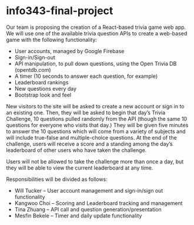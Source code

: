 # info343-final-project
Our team is proposing the creation of a React-based trivia game web app. We will use one of the available trivia question APIs to create a web-based game with the following functionality:
-	User accounts, managed by Google Firebase
-	Sign-in/Sign-out
-	API manipulation, to pull down questions, using the Open Trivia DB (opentdb.com)
-	A timer (10 seconds to answer each question, for example)
-	Leaderboard rankings
-	New questions every day
-	Bootstrap look and feel

New visitors to the site will be asked to create a new account or sign in to an existing one. Then, they will be asked to begin that day’s Trivia Challenge, 10 questions pulled randomly from the API (though the same 10 questions for everyone who visits that day.) They will be given five minutes to answer the 10 questions which will come from a variety of subjects and will include true-false and multiple-choice questions. At the end of the challenge, users will receive a score and a standing among the day’s leaderboard of other users who have taken the challenge. 

Users will not be allowed to take the challenge more than once a day, but they will be able to view the current leaderboard at any time.

Responsibilities will be divided as follows:

- Will Tucker – User account management and sign-in/sign out functionality
- Kangwoo Choi – Scoring and Leaderboard tracking and management
- Tina Zhuang – API call and question generation/presentation
- Mesfin Bekele – Timer and daily update functionality

